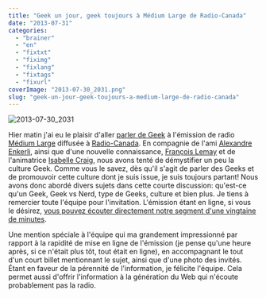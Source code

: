 ```yaml
---
title: "Geek un jour, geek toujours à Médium Large de Radio-Canada"
date: "2013-07-31"
categories: 
  - "brainer"
  - "en"
  - "fixtxt"
  - "fiximg"
  - "fixlang"
  - "fixtags"
  - "fixurl"
coverImage: "2013-07-30_2031.png"
slug: "geek-un-jour-geek-toujours-a-medium-large-de-radio-canada"
---
```


![2013-07-30_2031](images/2013-07-30_2031.png)

Hier matin j'ai eu le plaisir d'aller [parler de Geek](https://www.radio-canada.ca/emissions/medium_large/2012-2013/chronique.asp?idChronique=305621) à l'émission de radio [Médium Large](https://www.radio-canada.ca/emissions/medium_large/2012-2013/) diffusée à [Radio-Canada](https://www.radio-canada.ca). En compagnie de l'ami [Alexandre Enkerli](https://blog.enkerli.com/), ainsi que d'une nouvelle connaissance, [François Lemay](https://twitter.com/francoislemay1) et de l'animatrice [Isabelle Craig](https://twitter.com/RC_ML), nous avons tenté de démystifier un peu la culture Geek. Comme vous le savez, dès qu'il s'agit de parler des Geeks et de promouvoir cette culture dont je suis issue, je suis toujours partant! Nous avons donc abordé divers sujets dans cette courte discussion: qu'est-ce qu'un Geek, Geek vs Nerd, type de Geeks, culture et bien plus. Je tiens à remercier toute l'équipe pour l'invitation. L'émission étant en ligne, si vous le désirez, [vous pouvez écouter directement notre segment d'une vingtaine de minutes](https://www.radio-canada.ca/emissions/lib_radio/v3.2/incpages/pop_indexeur.asp?idMedia=6776545&appCode=medianet&time=136&json={'idEmission%22:%223471435%22,%22Date%22:%222013/07/30%22,%22numeroEmission%22:%223507%22,%22urllabase%22:%22/emissions/medium_large/2012-2013'}).

Une mention spéciale à l'équipe qui ma grandement impressionné par rapport à la rapidité de mise en ligne de l'émission (je pense qu'une heure après, si ce n'était plus tôt, tout était en ligne), en accompagnant le tout d'un court billet mentionnant le sujet, ainsi que d'une photo des invités. Étant en faveur de la pérennité de l'information, je félicite l'équipe. Cela permet aussi d'offrir l'information à la génération du Web qui n'écoute probablement pas la radio.
